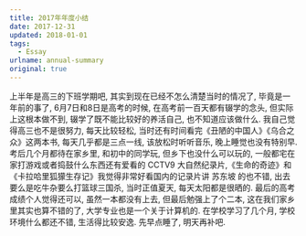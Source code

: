 ```yaml
---
title: 2017年年度小结
date: 2017-12-31
updated: 2018-01-01
tags:
  - Essay
urlname: annual-summary
original: true
---
```

上半年是高三的下班学期吧, 其实到现在已经不怎么清楚当时的情况了, 毕竟是一年前的事了, 6月7日和8日是高考的时候, 在高考前一百天都有辍学的念头, 但实际上这根本做不到, 辍学了既不能比较好的养活自己, 也不知道应该做什么. <!--more-->我自己觉得高三也不是很努力, 每天比较轻松, 当时还有时间看完《丑陋的中国人》《乌合之众》这两本书, 每天几乎都是三点一线, 该放松时听听音乐, 晚上睡觉也没有特别早. 考后几个月都待在家乡里, 和初中的同学玩, 但乡下也没什么可以玩的, 一般都宅在家打游戏或者捣鼓什么东西还有爱看的 CCTV9 大自然纪录片,《生命的奇迹》和《卡拉哈里狐獴生存记》我觉得非常好看国内的记录片讲 苏东坡 的也不错, 出去要么是吃牛杂要么打篮球三国杀, 当时正值夏天, 每天太阳都是很晒的. 
最后的高考成绩个人觉得还可以, 虽然一本都没有上去, 但最后勉强上了个二本, 这在我们家乡里其实也算不错的了, 大学专业也是一个关于计算机的. 在学校学习了几个月, 学校环境什么都还不错, 生活得比较安逸. 
先早点睡了, 明天再补吧. 